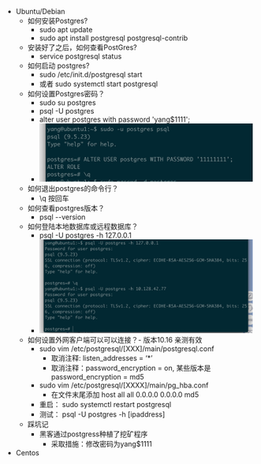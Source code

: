 * Ubuntu/Debian
  * 如何安装Postgres?
    * sudo apt update
    * sudo apt install postgresql postgresql-contrib
  * 安装好了之后，如何查看PostGres?
    * service postgresql status
  * 如何启动 postgres?
    * sudo /etc/init.d/postgresql start 
    * 或者 sudo systemctl start postgresql
  * 如何设置Postgres密码？
    * sudo su postgres
    * psql -U postgres
    * alter user postgres with password 'yang$1111';
    * ![](./password-set.png)
  * 如何退出postgres的命令行？
    * \q 按回车
  * 如何查看postgres版本？
    * psql --version
  * 如何登陆本地数据库或远程数据库？
    * psql -U postgres -h 127.0.0.1
    * ![](./postgres-login.png)
  * 如何设置外网客户端可以可以连接？- 版本10.16 亲测有效
    * sudo vim /etc/postgresql/[XXX]/main/postgresql.conf
      *  取消注释: listen_addresses = ‘*’
      *  取消注释：password_encryption = on, 某些版本是password_encryption = md5
    * sudo vim /etc/postgresql/[XXXX]/main/pg_hba.conf
      * 在文件末尾添加 host all all 0.0.0.0 0.0.0.0 md5
    * 重启： sudo systemctl restart postgresql
    * 测试： psql -U postgres -h [ipaddress]
  * 踩坑记
    * 黑客通过postgress种植了挖矿程序
      * 采取措施：修改密码为yang$1111
* Centos